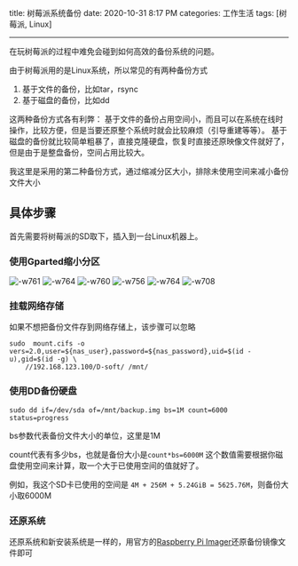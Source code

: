 title: 树莓派系统备份
date: 2020-10-31 8:17 PM
categories: 工作生活
tags: [树莓派, Linux]

----

在玩树莓派的过程中难免会碰到如何高效的备份系统的问题。

由于树莓派用的是Linux系统，所以常见的有两种备份方式
1. 基于文件的备份，比如tar，rsync
2. 基于磁盘的备份，比如dd

这两种备份方式各有利弊：
基于文件的备份占用空间小，而且可以在系统在线时操作，比较方便，但是当要还原整个系统时就会比较麻烦（引导重建等等）。
基于磁盘的备份就比较简单粗暴了，直接克隆硬盘，恢复时直接还原映像文件就好了，但是由于是整盘备份，空间占用比较大。

<!--more-->

我这里是采用的第二种备份方式，通过缩减分区大小，排除未使用空间来减小备份文件大小

## 具体步骤
首先需要将树莓派的SD取下，插入到一台Linux机器上。

### 使用Gparted缩小分区
![-w761](http://image.runjf.com/mweb/2020-11-01-16041166087052.jpg)
![-w764](http://image.runjf.com/mweb/2020-11-01-16041166419441.jpg)
![-w760](http://image.runjf.com/mweb/2020-11-01-16041167175534.jpg)
![-w756](http://image.runjf.com/mweb/2020-11-01-16041167579651.jpg)
![-w764](http://image.runjf.com/mweb/2020-11-01-16041167920279.jpg)
![-w708](http://image.runjf.com/mweb/2020-11-01-16041169311741.jpg)

### 挂载网络存储
如果不想把备份文件存到网络存储上，该步骤可以忽略

```shell
sudo  mount.cifs -o vers=2.0,user=${nas_user},password=${nas_password},uid=$(id -u),gid=$(id -g) \
	//192.168.123.100/D-soft/ /mnt/
```

### 使用DD备份硬盘
```shell
sudo dd if=/dev/sda of=/mnt/backup.img bs=1M count=6000 status=progress
```

bs参数代表备份文件大小的单位，这里是1M

count代表有多少bs，也就是备份大小是`count*bs=6000M`
这个数值需要根据你磁盘使用空间来计算，取一个大于已使用空间的值就好了。

例如，我这个SD卡已使用的空间是 `4M + 256M + 5.24GiB = 5625.76M`，则备份大小取6000M

### 还原系统
还原系统和新安装系统是一样的，用官方的[Raspberry Pi Imager](https://www.raspberrypi.org/downloads/)还原备份镜像文件即可
